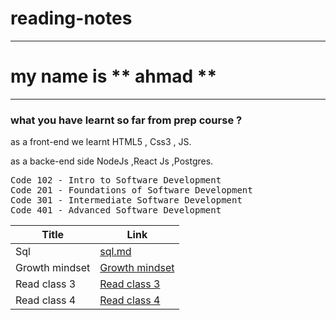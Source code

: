 # reading-notes
---
# my name is ** ahmad **
---
### what you have learnt so far from prep course ?
as a front-end we learnt HTML5 , Css3 , JS.

as a backe-end side NodeJs ,React Js ,Postgres.
<pre>
Code 102 - Intro to Software Development
Code 201 - Foundations of Software Development
Code 301 - Intermediate Software Development
Code 401 - Advanced Software Development
</pre>


| Title | Link |
| -------- | -------- | 
| Sql |  [sql.md](/sql.md) |
| Growth mindset  | [Growth mindset](/Grothmindset.md) |
| Read class 3  | [Read class 3](/read-class3.md) |
| Read class 4  | [Read class 4](/Read:Class-04.md) |

 

